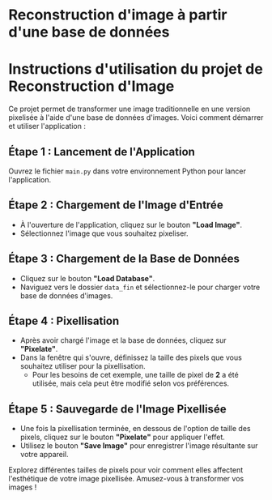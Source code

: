 # Reconstruction d'image à partir d'une base de données
# Instructions d'utilisation du projet de Reconstruction d'Image

Ce projet permet de transformer une image traditionnelle en une version pixelisée à l'aide d'une base de données d'images. Voici comment démarrer et utiliser l'application :

## Étape 1 : Lancement de l'Application
Ouvrez le fichier `main.py` dans votre environnement Python pour lancer l'application.

## Étape 2 : Chargement de l'Image d'Entrée
- À l'ouverture de l'application, cliquez sur le bouton **"Load Image"**.
- Sélectionnez l'image que vous souhaitez pixeliser.

## Étape 3 : Chargement de la Base de Données
- Cliquez sur le bouton **"Load Database"**.
- Naviguez vers le dossier `data_fin` et sélectionnez-le pour charger votre base de données d'images.

## Étape 4 : Pixellisation
- Après avoir chargé l'image et la base de données, cliquez sur **"Pixelate"**.
- Dans la fenêtre qui s'ouvre, définissez la taille des pixels que vous souhaitez utiliser pour la pixellisation.
  - Pour les besoins de cet exemple, une taille de pixel de **2** a été utilisée, mais cela peut être modifié selon vos préférences.

## Étape 5 : Sauvegarde de l'Image Pixellisée
- Une fois la pixellisation terminée, en dessous de l'option de taille des pixels, cliquez sur le bouton **"Pixelate"** pour appliquer l'effet.
- Utilisez le bouton **"Save Image"** pour enregistrer l'image résultante sur votre appareil.

Explorez différentes tailles de pixels pour voir comment elles affectent l'esthétique de votre image pixellisée. Amusez-vous à transformer vos images !
